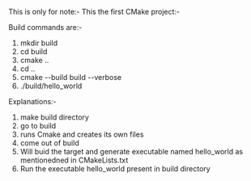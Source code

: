 This is only for note:-
This the first CMake project:-

Build commands are:-

1. mkdir build
2. cd build
3. cmake ..
4. cd ..
5. cmake --build build --verbose
6. ./build/hello_world

Explanations:-
1. make build directory
2. go to build 
3. runs Cmake and creates its own files
4. come out of build 
5. Will buid the target and generate executable named hello_world as mentionedned in CMakeLists.txt
6. Run the executable hello_world present in build directory
